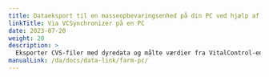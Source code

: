 ```yaml
---
title: Dataeksport til en masseopbevaringsenhed på din PC ved hjælp af VCSynchronizer-software
linkTitle: Via VCSynchronizer på en PC
date: 2023-07-20
weight: 20
description: >
  Eksporter CVS-filer med dyredata og målte værdier fra VitalControl-enheden til masseopbevaringen på en computer.
manualLink: /da/docs/data-link/farm-pc/
---
```

<script>
  window.location.href = "/da/docs/data-link/farm-pc/";
</script>
